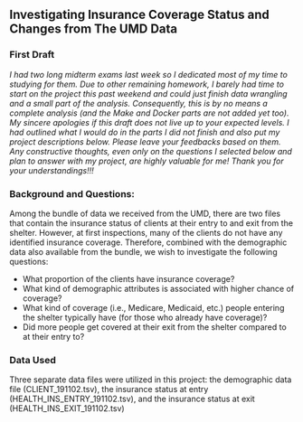 ## Investigating Insurance Coverage Status and Changes from The UMD Data
### First Draft
*I had two long midterm exams last week so I dedicated most of my time to studying for them. Due to other remaining homework, I barely had time to start on the project this past weekend and could just finish data wrangling and a small part of the analysis. Consequently, this is by no means a complete analysis (and the Make and Docker parts are not added yet too). My sincere apologies if this draft does not live up to your expected levels. I had outlined what I would do in the parts I did not finish and also put my project descriptions below. Please leave your feedbacks based on them. Any constructive thoughts, even only on the questions I selected below and plan to answer with my project, are highly valuable for me! Thank you for your understandings!!!*

### Background and Questions:
Among the bundle of data we received from the UMD, there are two files that contain the insurance status of clients at their entry to and exit from the shelter. However, at first inspections, many of the clients do not have any identified insurance coverage. Therefore, combined with the demographic data also available from the bundle, we wish to investigate the following questions:

* What proportion of the clients have insurance coverage?
* What kind of demographic attributes is associated with higher chance of coverage?
* What kind of coverage (i.e., Medicare, Medicaid, etc.) people entering the shelter typically have (for those who already have coverage)? 
* Did more people get covered at their exit from the shelter compared to at their entry to?

### Data Used
Three separate data files were utilized in this project: the demographic data file (CLIENT_191102.tsv), the insurance status at entry (HEALTH_INS_ENTRY_191102.tsv), and the insurance status at exit (HEALTH_INS_EXIT_191102.tsv) 
